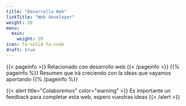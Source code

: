 ```yaml
---
title: "Desarrollo Web"
linkTitle: "Web developer"
weight: 20
menu:
  main:
    weight: 20
icon: fa-solid fa-code
draft: true
---
```


{{< pageinfo >}}
Relacionado con desarrollo web
{{< /pageinfo >}}
{{% pageinfo %}}
Resumen que irá creciendo con la ideas que vayamos aportando 
{{% /pageinfo %}}

{{< alert title="Colaboremos" color="warning" >}}
Es importante un feedback para completar esta web, espero vuestras ideas
{{< /alert >}}

